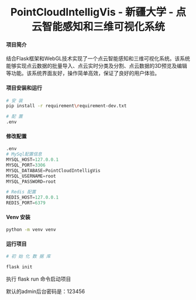 <div align="center">
<br/>
<br/>
  <h1 align="center">
    PointCloudIntelligVis - 新疆大学 - 点云智能感知和三维可视化系统
  </h1>



</div>

#### 项目简介
结合Flask框架和WebGL技术实现了一个点云智能感知和三维可视化系统。该系统能够实现点云数据的批量导入、点云实时分类及分割、点云数据的3D预览及编辑等功能。该系统界面友好，操作简单高效，保证了良好的用户体验。

#### 项目安装和运行

```bash
# 安 装
pip install -r requirement\requirement-dev.txt

# 配 置
.env

```

#### 修改配置

```python
.env
# MySql配置信息
MYSQL_HOST=127.0.0.1
MYSQL_PORT=3306
MYSQL_DATABASE=PointCloudIntelligVis
MYSQL_USERNAME=root
MYSQL_PASSWORD=root

# Redis 配置
REDIS_HOST=127.0.0.1
REDIS_PORT=6379

```

#### Venv 安装

```bash
python -m venv venv
```

#### 运行项目

```bash
# 初 始 化 数 据 库

flask init
```

执行 flask run 命令启动项目

默认的admin后台密码是：123456
